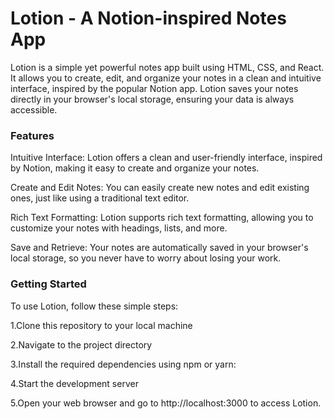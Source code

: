 
# Lotion - A Notion-inspired Notes App


Lotion is a simple yet powerful notes app built using HTML, CSS, and React. It allows you to create, edit, and organize your notes in a clean and intuitive interface, inspired by the popular Notion app. Lotion saves your notes directly in your browser's local storage, ensuring your data is always accessible.

### Features

Intuitive Interface: Lotion offers a clean and user-friendly interface, inspired by Notion, making it easy to create and organize your notes.

Create and Edit Notes: You can easily create new notes and edit existing ones, just like using a traditional text editor.

Rich Text Formatting: Lotion supports rich text formatting, allowing you to customize your notes with headings, lists, and more.

Save and Retrieve: Your notes are automatically saved in your browser's local storage, so you never have to worry about losing your work.



### Getting Started

To use Lotion, follow these simple steps:

1.Clone this repository to your local machine

2.Navigate to the project directory

3.Install the required dependencies using npm or yarn:

4.Start the development server

5.Open your web browser and go to http://localhost:3000 to access Lotion.


